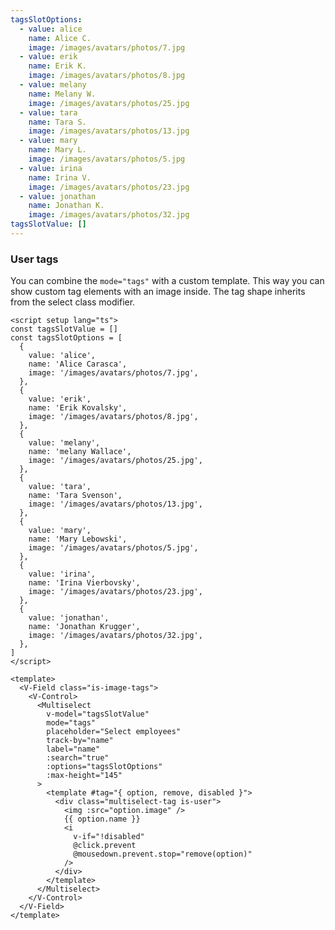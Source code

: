 ```yaml
---
tagsSlotOptions:
  - value: alice
    name: Alice C.
    image: /images/avatars/photos/7.jpg
  - value: erik
    name: Erik K.
    image: /images/avatars/photos/8.jpg
  - value: melany
    name: Melany W.
    image: /images/avatars/photos/25.jpg
  - value: tara
    name: Tara S.
    image: /images/avatars/photos/13.jpg
  - value: mary
    name: Mary L.
    image: /images/avatars/photos/5.jpg
  - value: irina
    name: Irina V.
    image: /images/avatars/photos/23.jpg
  - value: jonathan
    name: Jonathan K.
    image: /images/avatars/photos/32.jpg
tagsSlotValue: []
---
```


### User tags

You can combine the `mode="tags"` with a custom template. This way you can
show custom tag elements with an image inside. The tag shape inherits from
the select class modifier.

<!--code-->

```vue
<script setup lang="ts">
const tagsSlotValue = []
const tagsSlotOptions = [
  {
    value: 'alice',
    name: 'Alice Carasca',
    image: '/images/avatars/photos/7.jpg',
  },
  {
    value: 'erik',
    name: 'Erik Kovalsky',
    image: '/images/avatars/photos/8.jpg',
  },
  {
    value: 'melany',
    name: 'melany Wallace',
    image: '/images/avatars/photos/25.jpg',
  },
  {
    value: 'tara',
    name: 'Tara Svenson',
    image: '/images/avatars/photos/13.jpg',
  },
  {
    value: 'mary',
    name: 'Mary Lebowski',
    image: '/images/avatars/photos/5.jpg',
  },
  {
    value: 'irina',
    name: 'Irina Vierbovsky',
    image: '/images/avatars/photos/23.jpg',
  },
  {
    value: 'jonathan',
    name: 'Jonathan Krugger',
    image: '/images/avatars/photos/32.jpg',
  },
]
</script>

<template>
  <V-Field class="is-image-tags">
    <V-Control>
      <Multiselect
        v-model="tagsSlotValue"
        mode="tags"
        placeholder="Select employees"
        track-by="name"
        label="name"
        :search="true"
        :options="tagsSlotOptions"
        :max-height="145"
      >
        <template #tag="{ option, remove, disabled }">
          <div class="multiselect-tag is-user">
            <img :src="option.image" />
            {{ option.name }}
            <i
              v-if="!disabled"
              @click.prevent
              @mousedown.prevent.stop="remove(option)"
            />
          </div>
        </template>
      </Multiselect>
    </V-Control>
  </V-Field>
</template>
```

<!--/code-->

<!--example-->

<div class="columns">
  <div class="column is-4">
    <V-Field class="is-image-tags">
      <V-Control>
        <Multiselect
          v-model="frontmatter.tagsSlotValue"
          mode="tags"
          placeholder="Select employees"
          trackBy="name"
          label="name"
          :search="true"
          :options="frontmatter.tagsSlotOptions"
          :max-height="145"
        >
          <template v-slot:tag="{ option, remove, disabled }">
            <div class="multiselect-tag is-user">
              <img :src="option.image">
              {{ option.name }}
              <i
                v-if="!disabled"
                @click.prevent
                @mousedown.prevent.stop="remove(option)"
              />
            </div>
          </template>
        </Multiselect>
      </V-Control>
    </V-Field>
  </div>
  <div class="column is-4">
    <V-Field class="is-image-tags is-curved-select">
      <V-Control>
        <Multiselect
          v-model="frontmatter.tagsSlotValue"
          mode="tags"
          placeholder="Select employees"
          trackBy="name"
          label="name"
          :search="true"
          :options="frontmatter.tagsSlotOptions"
          :max-height="145"
        >
          <template v-slot:tag="{ option, remove, disabled }">
            <div class="multiselect-tag is-user">
              <img :src="option.image">
              {{ option.name }}
              <i
                v-if="!disabled"
                @click.prevent
                @mousedown.prevent.stop="remove(option)"
              />
            </div>
          </template>
        </Multiselect>
      </V-Control>
    </V-Field>
  </div>
  <div class="column is-4">
    <V-Field class="is-image-tags is-rounded-select">
      <V-Control>
        <Multiselect
          v-model="frontmatter.tagsSlotValue"
          mode="tags"
          placeholder="Select employees"
          trackBy="name"
          label="name"
          :search="true"
          :options="frontmatter.tagsSlotOptions"
          :max-height="145"
        >
          <template v-slot:tag="{ option, remove, disabled }">
            <div class="multiselect-tag is-user">
              <img :src="option.image">
              {{ option.name }}
              <i
                v-if="!disabled"
                @click.prevent
                @mousedown.prevent.stop="remove(option)"
              />
            </div>
          </template>
        </Multiselect>
      </V-Control>
    </V-Field>
  </div>
</div>

<!--/example-->
